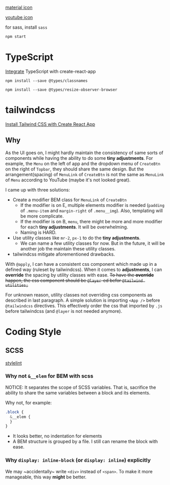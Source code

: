 [material icon](https://material.io/resources/icons/?style=baseline)

[youtube icon](https://www.youtube.com/about/brand-resources/#logos-icons-colors)

for sass, install `sass`

```sh
npm start
```

# TypeScript

[Integrate](https://create-react-app.dev/docs/adding-typescript/) TypeScript with create-react-app

`npm install --save @types/classnames`

`npm install --save @types/resize-observer-browser`

# tailwindcss

[Install Tailwind CSS with Create React App](https://tailwindcss.com/docs/guides/create-react-app)

## Why

As the UI goes on, I might hardly maintain the consistency of same sorts
of components while having the ability to do some **tiny adjustments**.
For example, the `Menu` on the left of app and the dropdown menu of
`CreateBtn` on the right of `Topbar`, they should share the same design.
But the arrangement(spacing) of `MenuLink` of `CreateBtn` is not the same
as `MenuLink` of `Menu` according to YouTube (maybe it's not looked great).

I came up with three solutions:

- Create a modifier BEM class for `MenuLink` of `CreateBtn`
  - If the modifier is on E, multiple elements modifier is needed
    (`padding` of `.menu-item` and `margin-right` of `.menu__img`). Also,
    templating will be more complicate.
  - If the modifier is on B, `menu`, there might be more and more modifier
    for each **tiny adjustments**. It will be overwhelming.
  - Naming is HARD.
- Use utility classes like `mr-2`, `px-1` to do the **tiny adjustments**.
  - We can name a few utility classes for now. But in the future, it will
    be another job the maintain these utility classes.
- tailwindcss mitigate aforementioned drawbacks.

With `@apply`, I can have a consistent css component which made up in
a defined way (ruleset by tailwindcss). When it comes to **adjustments**,
I can **override** the spacing by utility classes with ease. ~~To have the
**override** happen, the css component should be `@layer`-ed befor
`@tailwind utilities;`~~

For unknown reason, utility classes not overriding css components as
described in last paragraph. A simple solution is importing `<App />` before `@tailwindcss` directives. This effectively order the css that imported by
`.js` before tailwindcss (and `@layer` is not needed anymore).

# Coding Style

## SCSS

[stylelint](https://stylelint.io/)

### Why not `&__elem` for BEM with scss

NOTICE: It separates the scope of SCSS variables. That is,
sacrifice the ability to share the same variables between
a block and its elements.

Why not, for example:

```scss
.block {
  &__elem {
  }
}
```

- It looks better, no indentation for elements
- A BEM structure is grouped by a file. I still can rename the block with ease.

### Why `display: inline-block` (or `display: inline`) explicitly

We may ~accidentally~ write `<div>` instead of `<span>`. To make it more manageable, this way **might** be better.

